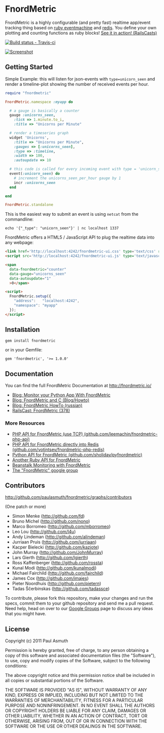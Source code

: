 FnordMetric
===========

FnordMetric is a highly configurable (and pretty fast) realtime app/event 
tracking thing based on [ruby eventmachine](http://rubyeventmachine.com/) and [redis](http://redis.io/). You define your own 
plotting and counting functions as ruby blocks! [See it in action! (RailsCasts)](http://railscasts.com/episodes/378-fnordmetric)

[ ![Build status - Travis-ci](https://secure.travis-ci.org/paulasmuth/fnordmetric.png) ](http://travis-ci.org/paulasmuth/fnordmetric)

[ ![Screenshot](https://github.com/paulasmuth/fnordmetric/raw/v1.0-alpha/doc/preview3.png) ](http://github.com/paulasmuth/fnordmetric)



Getting Started
---------------

Simple Example: this will listen for json-events with `type=unicorn_seen` 
and render a timeline-plot showing the number of received events per hour.

```ruby
require "fnordmetric"

FnordMetric.namespace :myapp do

  # a gauge is basically a counter 
  gauge :unicorns_seen,
    :tick => 1.minute.to_i,
    :title => "Unicorns per Minute" 

  # render a timeseries graph
  widget 'Unicorns',
    :title => "Unicorns per Minute",
    :gauges => [:unicorns_seen],
    :type => :timeline,
    :width => 100,
    :autoupdate => 10

  # this code is called for every incoming event with type = 'unicorn_seen'
  event(:unicorn_seen) do
    # increment the unicorns_seen_per_hour gauge by 1
    incr :unicorns_seen
  end

end

FnordMetric.standalone
```

This is the easiest way to submit an event is using `netcat` from the commandline:

    echo '{"_type": "unicorn_seen"}' | nc localhost 1337


FnordMetric offers a HTML5 / JavaScript API to plug the realtime data into any webpage:

```html
<link href='http://localhost:4242/fnordmetric-ui.css' type='text/css' rel='stylesheet' />
<script src='http://localhost:4242/fnordmetric-ui.js' type='text/javascript'></script>

<span
  data-fnordmetric="counter"
  data-gauge="unicorns_seen"
  data-autoupdate="1"
  >0</span>

<script>
  FnordMetric.setup({
    "address":   "localhost:4242",
    "namespace": "myapp"
  });
</script>
```

Installation
------------

    gem install fnordmetric

or in your Gemfile:

    gem 'fnordmetric', '>= 1.0.0'


Documentation
-------------

You can find the full FnordMetric Documentation at http://fnordmetric.io/

+ [Blog: Monitor your Python App With FnordMetric](http://stephenholiday.com/articles/2012/monitor-your-python-app-with-fnordmetric/)
+ [Blog: FnordMetric and C (Blog/Howto)](http://johnmurray.io/log/2012/01/19/FnordMetrics-and-C%23.md)
+ [Blog: FnordMetric HowTo (russian)](http://www.pvsm.ru/ruby/2723)
+ [RailsCast: FnordMetric (378)](http://railscasts.com/episodes/378-fnordmetric)


### More Resources

+ [PHP API for FnordMetric (use TCP) (github.com/leemachin/fnordmetric-php-api)](https://github.com/leemachin/fnordmetric-php-api)
+ [PHP API for FnordMetric directly into Redis (github.com/votintsev/fnordmetric-php-redis)](https://github.com/votintsev/fnordmetric-php-redis)
+ [Python API for FnordMetric (github.com/sholiday/pyfnordmetric)](https://github.com/sholiday/pyfnordmetric)
+ [Another Ruby API for FnordMetric](https://github.com/savonarola/fnordmetric-client)
+ [Beanstalk Monitoring with FnordMetric](https://github.com/sholiday/fnordstalk)
+ [The "FnordMetric" google group](http://groups.google.com/group/fnordmetric)


Contributors
------------

http://github.com/paulasmuth/fnordmetric/graphs/contributors

(One patch or more)

+ Simon Menke (http://github.com/fd)
+ Bruno Michel (http://github.com/nono)
+ Marco Borromeo (http://github.com/mborromeo)
+ Leo Lou (http://github.com/l4u)
+ Andy Lindeman (http://github.com/alindeman)
+ Jurriaan Pruis (http://github.com/jurriaan)
+ Kacper Bielecki (http://github.com/kazjote)
+ John Murray (http://github.com/JohnMurray)
+ Lars Gierth (http://github.com/lgierth)
+ Ross Kaffenberger (http://github.com/rossta)
+ Kunal Modi (http://github.com/kunalmodi)
+ Michael Fairchild (http://github.com/fairchild)
+ James Cox (http://github.com/imajes)
+ Pieter Noordhuis (http://github.com/pietern)
+ Tadas Ščerbinskas (http://github.com/tadassce)

To contribute, please fork this repository, make your changes and run the 
specs, commit them to your github repository and send me a pull request.
Need help, head on over to our [Google Groups][1]  page to discuss any ideas
that you might have.


License
-------

Copyright (c) 2011 Paul Asmuth

Permission is hereby granted, free of charge, to any person obtaining
a copy of this software and associated documentation files (the
"Software"), to use, copy and modify copies of the Software, subject 
to the following conditions:

The above copyright notice and this permission notice shall be
included in all copies or substantial portions of the Software.

THE SOFTWARE IS PROVIDED "AS IS", WITHOUT WARRANTY OF ANY KIND,
EXPRESS OR IMPLIED, INCLUDING BUT NOT LIMITED TO THE WARRANTIES OF
MERCHANTABILITY, FITNESS FOR A PARTICULAR PURPOSE AND
NONINFRINGEMENT. IN NO EVENT SHALL THE AUTHORS OR COPYRIGHT HOLDERS BE
LIABLE FOR ANY CLAIM, DAMAGES OR OTHER LIABILITY, WHETHER IN AN ACTION
OF CONTRACT, TORT OR OTHERWISE, ARISING FROM, OUT OF OR IN CONNECTION
WITH THE SOFTWARE OR THE USE OR OTHER DEALINGS IN THE SOFTWARE.


  [1]: http://groups.google.com/group/fnordmetric
  [2]: http://www.screenr.com/KiJs
  [3]: https://secure.travis-ci.org/paulasmuth/fnordmetric.png
  [4]: http://travis-ci.org/paulasmuth/fnordmetric
